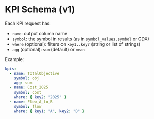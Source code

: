 # KPI Schema (v1)

Each KPI request has:
- `name`: output column name
- `symbol`: the symbol in results (as in `symbol_values.symbol` or GDX)
- `where` (optional): filters on `key1..key7` (string or list of strings)
- `agg` (optional): `sum` (default) or `mean`

Example:
```yaml
kpis:
  - name: TotalObjective
    symbol: obj
    agg: sum
  - name: Cost_2025
    symbol: cost
    where: { key2: "2025" }
  - name: Flow_A_to_B
    symbol: flow
    where: { key1: "A", key2: "B" }
```